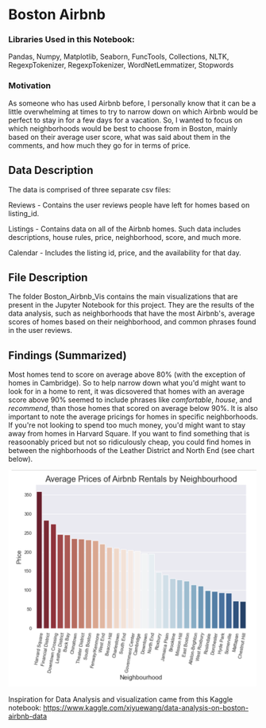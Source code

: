 # Boston Airbnb

### Libraries Used in this Notebook:

Pandas, Numpy, Matplotlib, Seaborn, FuncTools, Collections, NLTK, RegexpTokenizer, RegexpTokenizer, WordNetLemmatizer, Stopwords


### Motivation

As someone who has used Airbnb before, I personally know that it can be a little overwhelming at times to try to narrow down on which Airbnb would be perfect to stay in for a few days for a vacation. So, I wanted to focus on which neighborhoods would be best to choose from in Boston, mainly based on their average user score, what was said about them in the comments, and how much they go for in terms of price.


## Data Description

The data is comprised of three separate csv files:

Reviews - Contains the user reviews people have left for homes based on listing_id.

Listings - Contains data on all of the Airbnb homes. Such data includes descriptions, house rules, price, neighborhood, score, and much more.

Calendar -  Includes the listing id, price, and the availability for that day.


## File Description

The folder Boston_Airbnb_Vis contains the main visualizations that are present in the Jupyter Notebook for this project. They are the results of the data analysis, such as neighborhoods that have the most Airbnb's, average scores of homes based on their neighborhood, and common phrases found in the user reviews.

## Findings (Summarized)

Most homes tend to score on average above 80% (with the exception of homes in Cambridge). So to help narrow down what you'd might want to look for in a home to rent, it was dicsovered that homes with an average score above 90% seemed to include phrases like *comfortable*, *house*, and *recommend*, than those homes that scored on average below 90%.
It is also important to note the average pricings for homes in specific neighborhoods. If you're not looking to spend too much money, you'd might want to stay away from homes in Harvard Square. If you want to find something that is reasoonably priced but not so ridiculously cheap, you could find homes in between the nighborhoods of the Leather District and North End (see chart below).

<img src="https://github.com/andrew-alarcon17/Boston_Airbnb/blob/main/Boston_Airbnb_Vis/Average_Prices_by_Neighbourhood.png" width="500">


Inspiration for Data Analysis and visualization came from this Kaggle notebook: https://www.kaggle.com/xiyuewang/data-analysis-on-boston-airbnb-data
